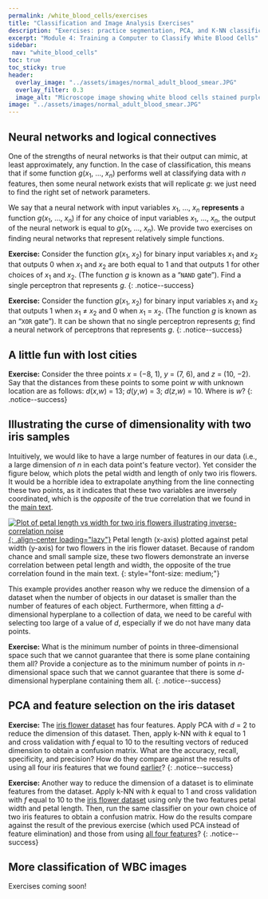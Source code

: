 ```yaml
---
permalink: /white_blood_cells/exercises
title: "Classification and Image Analysis Exercises"
description: "Exercises: practice segmentation, PCA, and K-NN classification on white-blood-cell images to reinforce module concepts."
excerpt: "Module 4: Training a Computer to Classify White Blood Cells"
sidebar:
 nav: "white_blood_cells"
toc: true
toc_sticky: true
header:
  overlay_image: "../assets/images/normal_adult_blood_smear.JPG"
  overlay_filter: 0.3
  image_alt: "Microscope image showing white blood cells stained purple among red blood cells."
image: "../assets/images/normal_adult_blood_smear.JPG"
---
```


## Neural networks and logical connectives

One of the strengths of neural networks is that their output can mimic, at least approximately, any function. In the case of classification, this means that if some function *g*(*x*<sub>1</sub>, …, *x*<sub><em>n</em></sub>) performs well at classifying data with *n* features, then some neural network exists that will replicate *g*: we just need to find the right set of network parameters.

We say that a neural network with input variables *x*<sub>1</sub>, …, *x*<sub><em>n</em></sub> **represents** a function *g*(*x*<sub>1</sub>, …, *x*<sub><em>n</em></sub>) if for any choice of input variables *x*<sub>1</sub>, …, *x*<sub><em>n</em></sub>, the output of the neural network is equal to *g*(*x*<sub>1</sub>, …, *x*<sub><em>n</em></sub>). We provide two exercises on finding neural networks that represent relatively simple functions.

**Exercise:** Consider the function *g*(*x*<sub>1</sub>, *x*<sub>2</sub>) for binary input variables *x*<sub>1</sub> and *x*<sub>2</sub> that outputs 0 when *x*<sub>1</sub> and *x*<sub>2</sub> are both equal to 1 and that outputs 1 for other choices of *x*<sub>1</sub> and *x*<sub>2</sub>. (The function *g* is known as a “``NAND`` gate”). Find a single perceptron that represents *g*.
{: .notice--success}

**Exercise:** Consider the function *g*(*x*<sub>1</sub>, *x*<sub>2</sub>) for binary input variables *x*<sub>1</sub> and *x*<sub>2</sub> that outputs 1 when *x*<sub>1</sub> ≠ *x*<sub>2</sub> and 0 when *x*<sub>1</sub> = *x*<sub>2</sub>. (The function *g* is known as an “`XOR` gate”). It can be shown that no single perceptron represents *g*; find a neural network of perceptrons that represents *g*.
{: .notice--success}

## A little fun with lost cities

**Exercise:** Consider the three points *x* = (−8, 1), *y* = (7, 6), and *z* = (10, −2). Say that the distances from these points to some point *w* with unknown location are as follows: *d*(*x*,*w*) = 13; *d*(*y*,*w*) = 3; *d*(*z*,*w*) = 10. Where is *w*?
{: .notice--success}

## Illustrating the curse of dimensionality with two iris samples

Intuitively, we would like to have a large number of features in our data (i.e., a large dimension of *n* in each data point's feature vector). Yet consider the figure below, which plots the petal width and length of only two iris flowers. It would be a horrible idea to extrapolate anything from the line connecting these two points, as it indicates that these two variables are inversely coordinated, which is the *opposite* of the true correlation that we found in the [main text](pca#dimension-reduction-with-principal-components-analysis).

[![Plot of petal length vs width for two iris flowers illustrating inverse-correlation noise](../assets/images/600px/curse_of_dimensionality_two_irises.png){: .align-center loading="lazy"}](../assets/images/curse_of_dimensionality_two_irises.png)
Petal length (x-axis) plotted against petal width (y-axis) for two flowers in the iris flower dataset. Because of random chance and small sample size, these two flowers demonstrate an inverse correlation between petal length and width, the opposite of the true correlation found in the main text.
{: style="font-size: medium;"}

This example provides another reason why we reduce the dimension of a dataset when the number of objects in our dataset is smaller than the number of features of each object. Furthermore, when fitting a *d*-dimensional hyperplane to a collection of data, we need to be careful with selecting too large of a value of *d*, especially if we do not have many data points.

**Exercise:** What is the minimum number of points in three-dimensional space such that we cannot guarantee that there is some plane containing them all? Provide a conjecture as to the minimum number of points in *n*-dimensional space such that we cannot guarantee that there is some *d*-dimensional hyperplane containing them all.
{: .notice--success}

## PCA and feature selection on the iris dataset

**Exercise:** The [iris flower dataset](../downloads/iris.csv) has four features. Apply PCA with *d* = 2 to reduce the dimension of this dataset. Then, apply k-NN with *k* equal to 1 and cross validation with *f* equal to 10 to the resulting vectors of reduced dimension to obtain a confusion matrix. What are the accuracy, recall, specificity, and precision? How do they compare against the results of using all four iris features that we found [earlier](training#a-first-attempt-at-quantifying-the-success-of-a-classifier)?
{: .notice--success}

**Exercise:** Another way to reduce the dimension of a dataset is to eliminate features from the dataset. Apply k-NN with *k* equal to 1 and cross validation with *f* equal to 10 to the [iris flower dataset](../downloads/iris.csv) using only the two features petal width and petal length. Then, run the same classifier on your own choice of two iris features to obtain a confusion matrix. How do the results compare against the result of the previous exercise (which used PCA instead of feature elimination) and those from using [all four features](training#a-first-attempt-at-quantifying-the-success-of-a-classifier)?
{: .notice--success}

## More classification of WBC images

Exercises coming soon!
